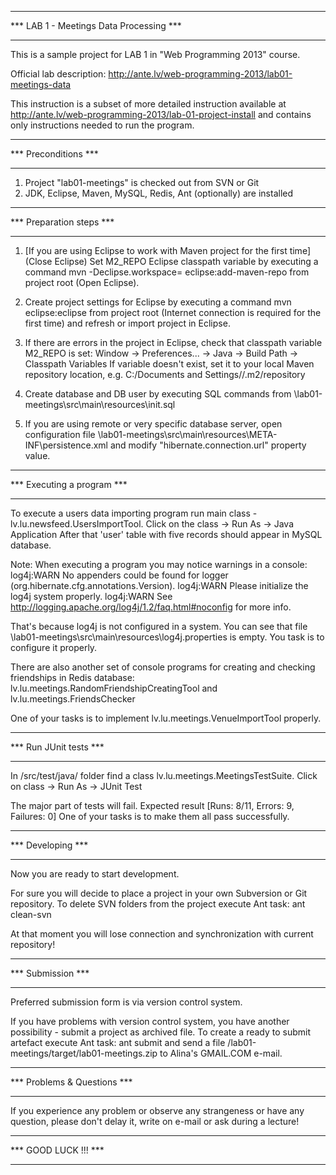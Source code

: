 *******************************************
*** LAB 1 - Meetings Data Processing    ***
*******************************************
This is a sample project for LAB 1 in "Web Programming 2013" course.

Official lab description:
http://ante.lv/web-programming-2013/lab01-meetings-data

This instruction is a subset of more detailed instruction available at
http://ante.lv/web-programming-2013/lab-01-project-install
and contains only instructions needed to run the program.

**********************
*** Preconditions  ***
**********************
1) Project "lab01-meetings" is checked out from SVN or Git
2) JDK, Eclipse, Maven, MySQL, Redis, Ant (optionally) are installed

**************************
*** Preparation steps  ***
**************************

1) [If you are using Eclipse to work with Maven project for the first time]  
(Close Eclipse) Set M2_REPO Eclipse classpath variable by executing a command
	mvn -Declipse.workspace=<path-to-eclipse-workspace> eclipse:add-maven-repo
from project root (Open Eclipse).

2) Create project settings for Eclipse by executing a command
	mvn eclipse:eclipse 
from project root (Internet connection is required for the first time) and refresh or import project in Eclipse.

3) If there are errors in the project in Eclipse, check that classpath variable M2_REPO is set:
Window -> Preferences... -> Java -> Build Path -> Classpath Variables
If variable doesn't exist, set it to your local Maven repository location, e.g.
C:/Documents and Settings/<username>/.m2/repository

4) Create database and DB user by executing SQL commands from
\lab01-meetings\src\main\resources\init.sql

5) If you are using remote or very specific database server, open configuration file 
\lab01-meetings\src\main\resources\META-INF\persistence.xml
and modify "hibernate.connection.url" property value.

***************************
*** Executing a program ***
***************************
To execute a users data importing program run main class - lv.lu.newsfeed.UsersImportTool.
Click on the class -> Run As -> Java Application
After that 'user' table with five records should appear in MySQL database.

Note: 
When executing a program you may notice warnings in a console:
log4j:WARN No appenders could be found for logger (org.hibernate.cfg.annotations.Version).
log4j:WARN Please initialize the log4j system properly.
log4j:WARN See http://logging.apache.org/log4j/1.2/faq.html#noconfig for more info.

That's because log4j is not configured in a system.
You can see that file \lab01-meetings\src\main\resources\log4j.properties is empty.
You task is to configure it properly.

There are also another set of console programs for creating and checking friendships in Redis database:
lv.lu.meetings.RandomFriendshipCreatingTool and lv.lu.meetings.FriendsChecker

One of your tasks is to implement lv.lu.meetings.VenueImportTool properly.

***********************
*** Run JUnit tests ***
***********************
In /src/test/java/ folder find a class lv.lu.meetings.MeetingsTestSuite.
Click on class -> Run As -> JUnit Test

The major part of tests will fail. Expected result [Runs: 8/11, Errors: 9, Failures: 0]
One of your tasks is to make them all pass successfully.

******************
*** Developing ***
******************
Now you are ready to start development.

For sure you will decide to place a project in your own Subversion or Git repository.
To delete SVN folders from the project execute Ant task:
	ant clean-svn
	
At that moment you will lose connection and synchronization with current repository!	
	
******************
*** Submission ***
******************
Preferred submission form is via version control system.

If you have problems with version control system, you have another possibility - submit a project as archived file.
To create a ready to submit artefact execute Ant task:
	ant submit
and send a file /lab01-meetings/target/lab01-meetings.zip to Alina's GMAIL.COM e-mail.

****************************
*** Problems & Questions ***
****************************
If you experience any problem or observe any strangeness or have any question,
please don't delay it, write on e-mail or ask during a lecture!

*********************
*** GOOD LUCK !!! ***
*********************
